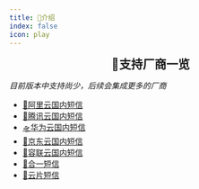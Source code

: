 ```yaml
---
title: 🥝介绍
index: false
icon: play
---
```

<h2 align="center" style="margin: 0 0 0px; font-weight: bold;">🎁支持厂商一览</h2>

_目前版本中支持尚少，后续会集成更多的厂商_
- [🚁阿里云国内短信](aliyun.html)
- [🚀腾讯云国内短信](tencent.html)
- [🛸华为云国内短信](huawei.html)
- [🐶京东云国内短信](jdcloud.html)
- [🎡容联云国内短信](cloopen.html)
- [🚅合一短信](unisms.html)
- [🚠云片短信](yunpian.html)
